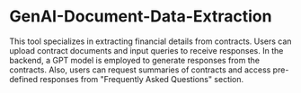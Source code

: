 # GenAI-Document-Data-Extraction
This tool specializes in extracting financial details from contracts. Users can upload contract documents and input queries to receive responses. In the backend, a GPT model is employed to generate responses from the contracts. Also, users can request summaries of contracts and access pre-defined responses from "Frequently Asked Questions" section.
